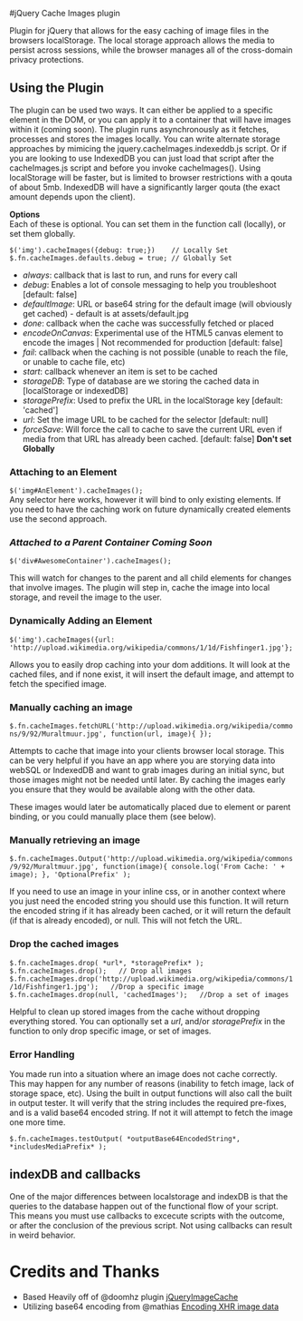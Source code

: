 #jQuery Cache Images plugin  
  
Plugin for jQuery that allows for the easy caching of image files in the browsers localStorage. The local storage approach allows the media to persist across sessions, while the browser manages all of the cross-domain privacy protections.  
  
## Using the Plugin  
The plugin can be used two ways. It can either be applied to a specific element in the DOM, or you can apply it to a container that will have images within it (coming soon). The plugin runs asynchronously as it fetches, processes and stores the images locally. You can write alternate storage approaches by mimicing the jquery.cacheImages.indexeddb.js script. Or if you are looking to use IndexedDB you can just load that script after the cacheImages.js script and before you invoke cacheImages(). Using localStorage will be faster, but is limited to browser restrictions with a qouta of about 5mb. IndexedDB will have a significantly larger qouta (the exact amount depends upon the client).
  
**Options**  
Each of these is optional. You can set them in the function call (locally), or set them globally.  
```
$('img').cacheImages({debug: true;})	// Locally Set
$.fn.cacheImages.defaults.debug = true;	// Globally Set
```

* *always*: callback that is last to run, and runs for every call  
* *debug*: Enables a lot of console messaging to help you troubleshoot [default: false]  
* *defaultImage*: URL or base64 string for the default image (will obviously get cached) - default is at assets/default.jpg  
* *done*: callback when the cache was successfully fetched or placed  
* *encodeOnCanvas*: Experimental use of the HTML5 canvas element to encode the images | Not recommended for production [default: false]  
* *fail*: callback when the caching is not possible (unable to reach the file, or unable to cache file, etc)
* *start*: callback whenever an  item is set to be cached
* *storageDB*: Type of database are we storing the cached data in [localStorage or indexedDB]
* *storagePrefix*: Used to prefix the URL in the localStorage key	[default: 'cached']  
* *url*: Set the image URL to be cached for the selector [default: null]  
* *forceSave*: Will force the call to cache to save the current URL even if media from that URL has already been cached. [default: false] **Don't set Globally** 
  
### Attaching to an Element  
`$('img#AnElement').cacheImages();`  
Any selector here works, however it will bind to only existing elements. If you need to have the caching work on future dynamically created elements use the second approach.

### *Attached to a Parent Container  **Coming Soon***
`$('div#AwesomeContainer').cacheImages();`  
  
This will watch for changes to the parent and all child elements for changes that involve images. The plugin will step in, cache the image into local storage, and reveil the image to the user.
  
### Dynamically Adding an Element  
`$('img').cacheImages({url: 'http://upload.wikimedia.org/wikipedia/commons/1/1d/Fishfinger1.jpg'};`  
  
Allows you to easily drop caching into your dom additions. It will look at the cached files, and if none exist, it will insert the default image, and attempt to fetch the specified image.  

### Manually caching an image  
`$.fn.cacheImages.fetchURL('http://upload.wikimedia.org/wikipedia/commons/9/92/Muraltmuur.jpg', function(url, image){ });`  
  
Attempts to cache that image into your clients browser local storage. This can be very helpful if you have an app where you are storying data into webSQL or IndexedDB and want to grab images during an initial sync, but those images might not be needed until later. By caching the images early you ensure that they would be available along with the other data.  
  
These images would later be automatically placed due to element or parent binding, or you could manually place them (see below).

### Manually retrieving an image
`$.fn.cacheImages.Output('http://upload.wikimedia.org/wikipedia/commons/9/92/Muraltmuur.jpg', function(image){ console.log('From Cache: ' + image); }, 'OptionalPrefix' );`  
  
If you need to use an image in your inline css, or in another context where you just need the encoded string you should use this function. It will return the encoded string if it has already been cached, or it will return the default (if that is already encoded), or null. This will not fetch the URL.

### Drop the cached images  
`$.fn.cacheImages.drop( *url*, *storagePrefix* );`  
`$.fn.cacheImages.drop();	// Drop all images`  
`$.fn.cacheImages.drop('http://upload.wikimedia.org/wikipedia/commons/1/1d/Fishfinger1.jpg');	//Drop a specific image` 
`$.fn.cacheImages.drop(null, 'cachedImages');	//Drop a set of images` 
  
Helpful to clean up stored images from the cache without dropping everything stored. You can optionally set a *url*, and/or *storagePrefix* in the function to only drop specific image, or set of images.  
  
### Error Handling  
You made run into a situation where an image does not cache correctly. This may happen for any number of reasons (inability to fetch image, lack of storage space, etc). Using the built in output functions will also call the built in output tester. It will verify that the string includes the required pre-fixes, and is a valid base64 encoded string. If not it will attempt to fetch the image one more time.  
  
`$.fn.cacheImages.testOutput( *outputBase64EncodedString*, *includesMediaPrefix* );`  
  
  
  
## indexDB and callbacks  
One of the major differences between localstorage and indexDB is that the queries to the database happen out of the functional flow of your script. This means you must use callbacks to excecute scripts with the outcome, or after the conclusion of the previous script. Not using callbacks can result in weird behavior.
  
# Credits and Thanks  
* Based Heavily off of @doomhz plugin [jQueryImageCache](https://github.com/doomhz/jQuery-Image-Cache)
* Utilizing base64 encoding from @mathias [Encoding XHR image data](http://jsperf.com/encoding-xhr-image-data/33)
